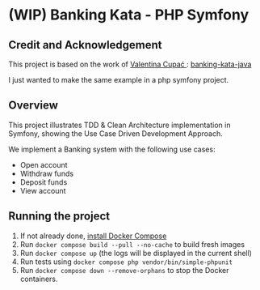 # (WIP) Banking Kata - PHP Symfony

## Credit and Acknowledgement

This project is based on the work of [Valentina Cupać ](https://github.com/valentinacupac): [banking-kata-java](https://github.com/valentinacupac/banking-kata-java)

I just wanted to make the same example in a php symfony project.

## Overview

This project illustrates TDD & Clean Architecture implementation in Symfony, showing the Use Case Driven Development
Approach.

We implement a Banking system with the following use cases:

- Open account
- Withdraw funds
- Deposit funds
- View account

## Running the project

1. If not already done, [install Docker Compose](https://docs.docker.com/compose/install/)
2. Run `docker compose build --pull --no-cache` to build fresh images
3. Run `docker compose up` (the logs will be displayed in the current shell)
4. Run tests using `docker compose php vendor/bin/simple-phpunit`
5. Run `docker compose down --remove-orphans` to stop the Docker containers.
